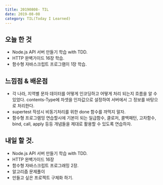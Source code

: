 ```yaml
---
title: 20190808- TIL
date: 2019-08-08
category: TIL(Today I Learned)
---
```


## 오늘 한 것

- Node.js API 서버 만들기 학습 with TDD.
- HTTP 완벽가이드 16장 학습.
- 함수형 자바스크립트 프로그램이 1장 학습.

## 느낌점 & 배운점

- 각 나라, 지역별 문자 데이터를 어떻게 인코딩하고 어떻게 처리 되는지 흐름을 알 수 있었다. contents-Type에 차셋을 인자값으로 설정하여 서버에서 그 정보를 바탕으로 처리한다.
- supertest 작성시 비동기처리를 위한 done 함수를 까먹지 말자.
- 함수형 프로그램밍 연습할시에 기본이 되는 일급함수, 클로저, 콜백패턴, 고차함수, bind, call, apply 등등 
  개념들을 제대로 활용할 수 있도록 연습하자.
  
## 내일 할 것.

- Node.js API 서버 만들기 학습 with TDD.
- HTTP 완벽가이드 16장
- 함수형 자바스크립트 프로그래밍 2장.
- 알고리즘 문제풀이
- 만들고 싶은 프로젝트 구체화 하기.


